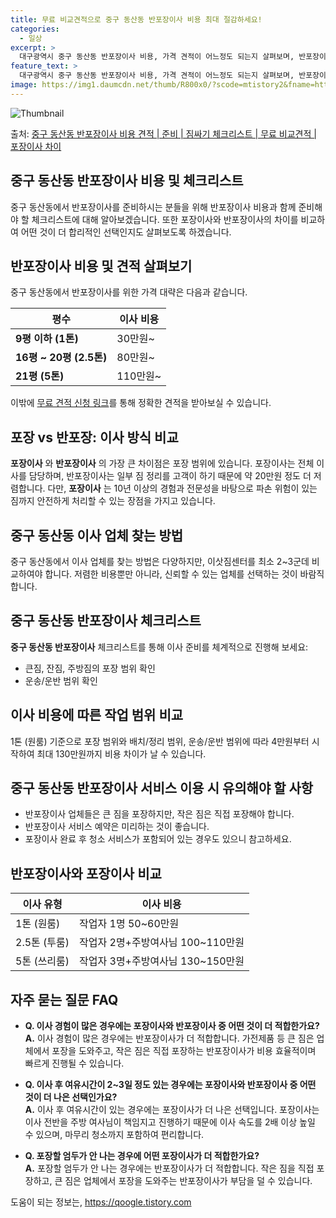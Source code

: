 ```yaml
---
title: 무료 비교견적으로 중구 동산동 반포장이사 비용 최대 절감하세요!
categories:
  - 일상
excerpt: >
  대구광역시 중구 동산동 반포장이사 비용, 가격 견적이 어느정도 되는지 살펴보며, 반포장이사를 준비함에 있어 짐싸기 준비 체크리스트가 무엇인지 보겠습니다. 마지막으로 포장이사와 차이점을 통해 무료 비교견적으로 어떤 것이 더 합리적인 선택인지 공유 드립니다.중구 동산동 포장이사 견적 샘플 보기 👈 클릭중구 동산동 포장이사 가격 살펴보기 👈 클릭중구 동산동 반포장이사 평균 이사 비용평수중구 동산동 평균 이사 비용원룸 이사9평 이하 (1톤)30만원~투룸/쓰리룸 이사16평 ~ 20평 (2.5톤)80만원~쓰리룸 이사21평 (5톤) ~110만원~우리집 무료 이사견적 받기 👈 클릭포장 vs 반포장: 이사 방식 비교이사에서 가장 큰 차이점은 포장과 반포장 방식에 있습니다. 포장이사는 전체 이사를 담당하며, 가격은 ..
feature_text: >
  대구광역시 중구 동산동 반포장이사 비용, 가격 견적이 어느정도 되는지 살펴보며, 반포장이사를 준비함에 있어 짐싸기 준비 체크리스트가 무엇인지 보겠습니다. 마지막으로 포장이사와 차이점을 통해 무료 비교견적으로 어떤 것이 더 합리적인 선택인지 공유 드립니다.중구 동산동 포장이사 견적 샘플 보기 👈 클릭중구 동산동 포장이사 가격 살펴보기 👈 클릭중구 동산동 반포장이사 평균 이사 비용평수중구 동산동 평균 이사 비용원룸 이사9평 이하 (1톤)30만원~투룸/쓰리룸 이사16평 ~ 20평 (2.5톤)80만원~쓰리룸 이사21평 (5톤) ~110만원~우리집 무료 이사견적 받기 👈 클릭포장 vs 반포장: 이사 방식 비교이사에서 가장 큰 차이점은 포장과 반포장 방식에 있습니다. 포장이사는 전체 이사를 담당하며, 가격은 ..
image: https://img1.daumcdn.net/thumb/R800x0/?scode=mtistory2&fname=https%3A%2F%2Fblog.kakaocdn.net%2Fdn%2FcqJg3m%2FbtsHcLfNqco%2FNBuqG1LADTjpTex9suv64k%2Fimg.webp
---
```


![Thumbnail](https://img1.daumcdn.net/thumb/R800x0/?scode=mtistory2&fname=https%3A%2F%2Fblog.kakaocdn.net%2Fdn%2FcqJg3m%2FbtsHcLfNqco%2FNBuqG1LADTjpTex9suv64k%2Fimg.webp)

<p>출처: <a href="https://qoogle.tistory.com/9634" rel="dofollow">중구 동산동 반포장이사 비용 견적 | 준비 | 짐싸기 체크리스트 | 무료 비교견적 | 포장이사 차이</a> </p>

## 중구 동산동 반포장이사 비용 및 체크리스트



중구 동산동에서 반포장이사를 준비하시는 분들을 위해 반포장이사 비용과 함께 준비해야 할 체크리스트에 대해 알아보겠습니다. 또한 포장이사와
반포장이사의 차이를 비교하여 어떤 것이 더 합리적인 선택인지도 살펴보도록 하겠습니다.



## 반포장이사 비용 및 견적 살펴보기

중구 동산동에서 반포장이사를 위한 가격 대략은 다음과 같습니다.

**평수** | **이사 비용**  
---|---  
**9평 이하 (1톤)** | 30만원~  
**16평 ~ 20평 (2.5톤)** | 80만원~  
**21평 (5톤)** | 110만원~  
  
이밖에 [무료 견적 신청 링크](https://qoogle.tistory.com/9634)를 통해 정확한 견적을 받아보실 수 있습니다.



## 포장 vs 반포장: 이사 방식 비교

**포장이사** 와 **반포장이사** 의 가장 큰 차이점은 포장 범위에 있습니다. 포장이사는 전체 이사를 담당하며, 반포장이사는 일부 짐
정리를 고객이 하기 때문에 약 20만원 정도 더 저렴합니다. 다만, **포장이사** 는 10년 이상의 경험과 전문성을 바탕으로 파손 위험이
있는 짐까지 안전하게 처리할 수 있는 장점을 가지고 있습니다.



## 중구 동산동 이사 업체 찾는 방법

중구 동산동에서 이사 업체를 찾는 방법은 다양하지만, 이삿짐센터를 최소 2~3군데 비교하여야 합니다. 저렴한 비용뿐만 아니라, 신뢰할 수
있는 업체를 선택하는 것이 바람직합니다.



## 중구 동산동 반포장이사 체크리스트

**중구 동산동 반포장이사** 체크리스트를 통해 이사 준비를 체계적으로 진행해 보세요:

  * 큰짐, 잔짐, 주방짐의 포장 범위 확인
  * 운송/운반 범위 확인



## 이사 비용에 따른 작업 범위 비교

1톤 (원룸) 기준으로 포장 범위와 배치/정리 범위, 운송/운반 범위에 따라 4만원부터 시작하여 최대 130만원까지 비용 차이가 날 수
있습니다.



## 중구 동산동 반포장이사 서비스 이용 시 유의해야 할 사항

  * 반포장이사 업체들은 큰 짐을 포장하지만, 작은 짐은 직접 포장해야 합니다.
  * 반포장이사 서비스 예약은 미리하는 것이 좋습니다.
  * 포장이사 완료 후 청소 서비스가 포함되어 있는 경우도 있으니 참고하세요.



## 반포장이사와 포장이사 비교

**이사 유형** | **이사 비용**  
---|---  
1톤 (원룸) | 작업자 1명 50~60만원  
2.5톤 (투룸) | 작업자 2명+주방여사님 100~110만원  
5톤 (쓰리룸) | 작업자 3명+주방여사님 130~150만원  
  


## 자주 묻는 질문 FAQ

  * **Q. 이사 경험이 많은 경우에는 포장이사와 반포장이사 중 어떤 것이 더 적합한가요?**  
**A.** 이사 경험이 많은 경우에는 반포장이사가 더 적합합니다. 가전제품 등 큰 짐은 업체에서 포장을 도와주고, 작은 짐은 직접 포장하는
반포장이사가 비용 효율적이며 빠르게 진행될 수 있습니다.

  * **Q. 이사 후 여유시간이 2~3일 정도 있는 경우에는 포장이사와 반포장이사 중 어떤 것이 더 나은 선택인가요?**  
**A.** 이사 후 여유시간이 있는 경우에는 포장이사가 더 나은 선택입니다. 포장이사는 이사 전반을 주방 여사님이 책임지고 진행하기 때문에
이사 속도를 2배 이상 높일 수 있으며, 마무리 청소까지 포함하여 편리합니다.

  * **Q. 포장할 엄두가 안 나는 경우에 어떤 포장이사가 더 적합한가요?**  
**A.** 포장할 엄두가 안 나는 경우에는 반포장이사가 더 적합합니다. 작은 짐을 직접 포장하고, 큰 짐은 업체에서 포장을 도와주는
반포장이사가 부담을 덜 수 있습니다.



 

도움이 되는 정보는, <a href="https://qoogle.tistory.com" rel="dofollow">https://qoogle.tistory.com</a>


